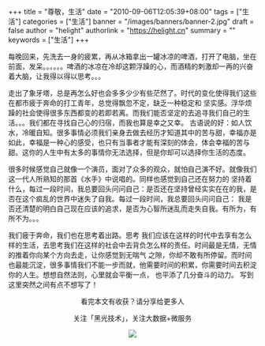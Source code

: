 +++
title = "尊敬，生活"
date = "2010-09-06T12:05:39+08:00"
tags = ["生活"]
categories = ["生活"]
banner = "/images/banners/banner-2.jpg"
draft = false
author = "helight"
authorlink = "https://helight.cn"
summary = ""
keywords = ["生活"]
+++


每晚回来，先洗去一身的疲累，再从冰箱拿出一罐冰凉的啤酒，打开了电脑，坐在前面，发呆。。。。。。啤酒的冰凉在冷却这颗浮躁的心，而酒精的刺激却一再的兴奋着大脑，让我得以得以思考。。。
<!--more-->
走出了象牙塔，总是再怎么好也会多多少少有些茫然了。时代的变化使得我们这些在都市疲于奔命的打工青年，总觉得飘忽不定，缺乏一种稳定和 坚实感。浮华烦躁的社会使得很多东西都变的若即若离。而我们能否坚定的去追寻我们自己的生活。。。我们都在寻找自己心的归宿，而我也算是幸之又幸。
古语说的好：如人饮水，冷暖自知。很多事情必须我们亲身去做去经历才知道其中的苦与甜，幸福亦是如此，幸福是一种心的感受，也只有当事者才能有深刻的体会，体会幸福的苦与甜。这你的人生中有太多的事情你无法选择，但是你却可以选择你生活的态度。

很多时候感觉自己就像一个演员，面对了众多的观众，就怕自己演不好。就像我们这一代人所熟知的那首《水手》中说唱的。同样也感觉到自己还在努力的 坚持着什么，每过一段时间，我总要回头问问自己：是否还在坚持曾经实实在在的我，是否在这个疯乱的世界中迷失了自我。每过一段时间，我总要回头问问自己： 我是否还清楚的明白自己现在应该的追求，是否为心智所迷乱而走失自我。有所为，有所不为。。。

我们疲于奔命，我们也在思考着出路。思考 我们应该在这样的时代中去享有怎么样的生活，去思考我们在这样的社会中去背负怎么样的责任。时间最是无情，无情的推着你向某个方向去走，让你感觉到无喘气 之隙，你却不敢有所停留。而时间也最能沉淀，很多事情我们不能一步而就，他需要时间的积累，你需要时间去积淀你的人生。想想自然法则，心里就会平衡一点， 也平添了几分奋斗的动力。
写到这里突然之间有点不想写了！

<center>
看完本文有收获？请分享给更多人<br>

关注「黑光技术」，关注大数据+微服务<br>

![](/images/qrcode_helight_tech.jpg)
</center>

